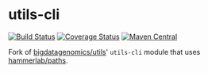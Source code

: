 utils-cli
=========

[![Build Status](https://travis-ci.org/hammerlab/bdg-utils.svg?branch=master)](https://travis-ci.org/hammerlab/bdg-utils)
[![Coverage Status](https://coveralls.io/repos/github/hammerlab/bdg-utils/badge.svg?branch=master)](https://coveralls.io/github/hammerlab/bdg-utils?branch=master)
[![Maven Central](https://img.shields.io/maven-central/v/org.hammerlab.bdg-utils/cli_2.11.svg?maxAge=600)](http://search.maven.org/#search%7Cga%7C1%7Cbdg-utils)

Fork of [bigdatagenomics/utils](https://github.com/bigdatagenomics/utils)' `utils-cli` module that uses [hammerlab/paths](https://github.com/hammerlab/paths).
